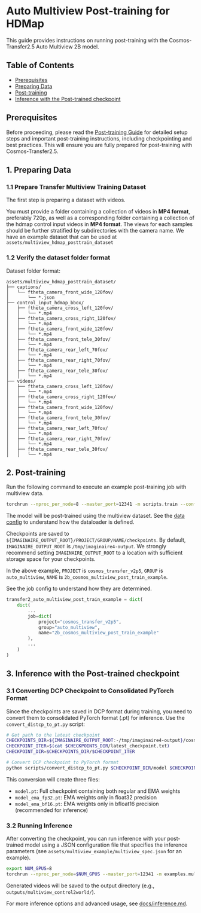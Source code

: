 # Auto Multiview Post-training for HDMap

This guide provides instructions on running post-training with the Cosmos-Transfer2.5 Auto Multiview 2B model.

## Table of Contents

- [Prerequisites](#prerequisites)
- [Preparing Data](#1-preparing-data)
- [Post-training](#2-post-training)
- [Inference with the Post-trained checkpoint](#3-inference-with-the-post-trained-checkpoint)

## Prerequisites

Before proceeding, please read the [Post-training Guide](./post-training.md) for detailed setup steps and important post-training instructions, including checkpointing and best practices. This will ensure you are fully prepared for post-training with Cosmos-Transfer2.5.

## 1. Preparing Data

### 1.1 Prepare Transfer Multiview Training Dataset

The first step is preparing a dataset with videos.

You must provide a folder containing a collection of videos in **MP4 format**, preferably 720p, as well as a corresponding folder containing a collection of the hdmap control input videos in  **MP4 format**. The views for each samples should be further stratified by subdirectories with the camera name. We have an example dataset that can be used at `assets/multiview_hdmap_posttrain_dataset`

### 1.2 Verify the dataset folder format

Dataset folder format:

```
assets/multiview_hdmap_posttrain_dataset/
├── captions/
│   └── ftheta_camera_front_wide_120fov/
│       └── *.json
├── control_input_hdmap_bbox/
│   ├── ftheta_camera_cross_left_120fov/
│   │   └── *.mp4
│   ├── ftheta_camera_cross_right_120fov/
│   │   └── *.mp4
│   ├── ftheta_camera_front_wide_120fov/
│   │   └── *.mp4
│   ├── ftheta_camera_front_tele_30fov/
│   │   └── *.mp4
│   ├── ftheta_camera_rear_left_70fov/
│   │   └── *.mp4
│   ├── ftheta_camera_rear_right_70fov/
│   │   └── *.mp4
│   ├── ftheta_camera_rear_tele_30fov/
│   │   └── *.mp4
├── videos/
│   ├── ftheta_camera_cross_left_120fov/
│   │   └── *.mp4
│   ├── ftheta_camera_cross_right_120fov/
│   │   └── *.mp4
│   ├── ftheta_camera_front_wide_120fov/
│   │   └── *.mp4
│   ├── ftheta_camera_front_tele_30fov/
│   │   └── *.mp4
│   ├── ftheta_camera_rear_left_70fov/
│   │   └── *.mp4
│   ├── ftheta_camera_rear_right_70fov/
│   │   └── *.mp4
│   ├── ftheta_camera_rear_tele_30fov/
│   │   └── *.mp4
```

## 2. Post-training

Run the following command to execute an example post-training job with multiview data.

```bash
torchrun --nproc_per_node=8 --master_port=12341 -m scripts.train --config=cosmos_transfer2/_src/transfer2_multiview/configs/vid2vid_transfer/config.py -- experiment=transfer2_auto_multiview_post_train_example
```

The model will be post-trained using the multiview dataset. See the [data config](../projects/cosmos/transfer2_multiview/configs/vid2vid_transfer/defaults/data.py) to understand how the dataloader is defined.

Checkpoints are saved to `${IMAGINAIRE_OUTPUT_ROOT}/PROJECT/GROUP/NAME/checkpoints`. By default, `IMAGINAIRE_OUTPUT_ROOT` is `/tmp/imaginaire4-output`. We strongly recommend setting `IMAGINAIRE_OUTPUT_ROOT` to a location with sufficient storage space for your checkpoints.

In the above example, `PROJECT` is `cosmos_transfer_v2p5`, `GROUP` is `auto_multiview`, `NAME` is `2b_cosmos_multiview_post_train_example`.

See the job config to understand how they are determined.

```python
transfer2_auto_multiview_post_train_example = dict(
    dict(
        ...
        job=dict(
            project="cosmos_transfer_v2p5",
            group="auto_multiview",
            name="2b_cosmos_multiview_post_train_example"
        ),
        ...
    )
)
```

## 3. Inference with the Post-trained checkpoint

### 3.1 Converting DCP Checkpoint to Consolidated PyTorch Format

Since the checkpoints are saved in DCP format during training, you need to convert them to consolidated PyTorch format (.pt) for inference. Use the `convert_distcp_to_pt.py` script:

```bash
# Get path to the latest checkpoint
CHECKPOINTS_DIR=${IMAGINAIRE_OUTPUT_ROOT:-/tmp/imaginaire4-output}/cosmos_transfer_v2p5/auto_multiview/2b_cosmos_multiview_post_train_example/checkpoints
CHECKPOINT_ITER=$(cat $CHECKPOINTS_DIR/latest_checkpoint.txt)
CHECKPOINT_DIR=$CHECKPOINTS_DIR/$CHECKPOINT_ITER

# Convert DCP checkpoint to PyTorch format
python scripts/convert_distcp_to_pt.py $CHECKPOINT_DIR/model $CHECKPOINT_DIR
```

This conversion will create three files:

- `model.pt`: Full checkpoint containing both regular and EMA weights
- `model_ema_fp32.pt`: EMA weights only in float32 precision
- `model_ema_bf16.pt`: EMA weights only in bfloat16 precision (recommended for inference)

### 3.2 Running Inference

After converting the checkpoint, you can run inference with your post-trained model using a JSON configuration file that specifies the inference parameters (see `assets/multiview_example/multiview_spec.json` for an example).

```bash
export NUM_GPUS=8
torchrun --nproc_per_node=$NUM_GPUS --master_port=12341 -m examples.multiview --params_file assets/multiview_example/multiview_spec.json --num_gpus=$NUM_GPUS --checkpoint_path $CHECKPOINT_DIR/model_ema_bf16.pt --experiment transfer2_auto_multiview_post_train_example
```

Generated videos will be saved to the output directory (e.g., `outputs/multiview_control2world/`).

For more inference options and advanced usage, see [docs/inference.md](./inference.md).
